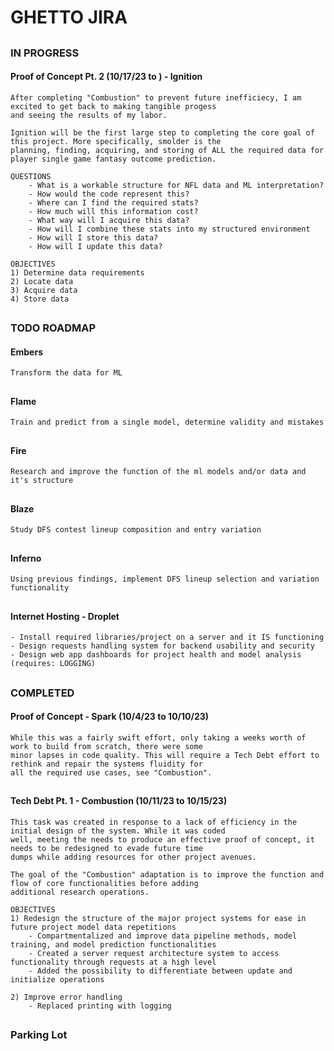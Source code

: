 # GHETTO JIRA
##




### IN PROGRESS

#### Proof of Concept Pt. 2 (10/17/23 to ) - Ignition
    After completing "Combustion" to prevent future inefficiecy, I am excited to get back to making tangible progess
    and seeing the results of my labor.

    Ignition will be the first large step to completing the core goal of this project. More specifically, smolder is the
    planning, finding, acquiring, and storing of ALL the required data for player single game fantasy outcome prediction.
    
    QUESTIONS
        - What is a workable structure for NFL data and ML interpretation?
        - How would the code represent this?
        - Where can I find the required stats?
        - How much will this information cost?
        - What way will I acquire this data?
        - How will I combine these stats into my structured environment
        - How will I store this data?
        - How will I update this data?

    OBJECTIVES
    1) Determine data requirements
    2) Locate data
    3) Acquire data
    4) Store data
##




### TODO ROADMAP

#### Embers
    Transform the data for ML
##

#### Flame
    Train and predict from a single model, determine validity and mistakes
##

#### Fire
    Research and improve the function of the ml models and/or data and it's structure
##

#### Blaze
    Study DFS contest lineup composition and entry variation
##

#### Inferno
    Using previous findings, implement DFS lineup selection and variation functionality
##




#### Internet Hosting - Droplet
    - Install required libraries/project on a server and it IS functioning
    - Design requests handling system for backend usability and security
    - Design web app dashboards for project health and model analysis (requires: LOGGING)
##




### COMPLETED
#### Proof of Concept - Spark (10/4/23 to 10/10/23)
    While this was a fairly swift effort, only taking a weeks worth of work to build from scratch, there were some  
    minor lapses in code quality. This will require a Tech Debt effort to rethink and repair the systems fluidity for  
    all the required use cases, see "Combustion".
##

#### Tech Debt Pt. 1 - Combustion (10/11/23 to 10/15/23)
    This task was created in response to a lack of efficiency in the initial design of the system. While it was coded
    well, meeting the needs to produce an effective proof of concept, it needs to be redesigned to evade future time
    dumps while adding resources for other project avenues.

    The goal of the "Combustion" adaptation is to improve the function and flow of core functionalities before adding
    additional research operations.

    OBJECTIVES
    1) Redesign the structure of the major project systems for ease in future project model data repetitions
        - Compartmentalized and improve data pipeline methods, model training, and model prediction functionalities
        - Created a server request architecture system to access functionality through requests at a high level
        - Added the possibility to differentiate between update and initialize operations

    2) Improve error handling
        - Replaced printing with logging
##




### Parking Lot
    